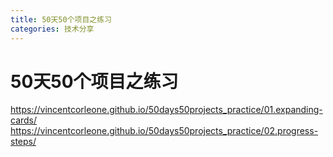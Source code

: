 ```yaml
---
title: 50天50个项目之练习
categories: 技术分享
---
```

# 50天50个项目之练习


https://vincentcorleone.github.io/50days50projects_practice/01.expanding-cards/
https://vincentcorleone.github.io/50days50projects_practice/02.progress-steps/